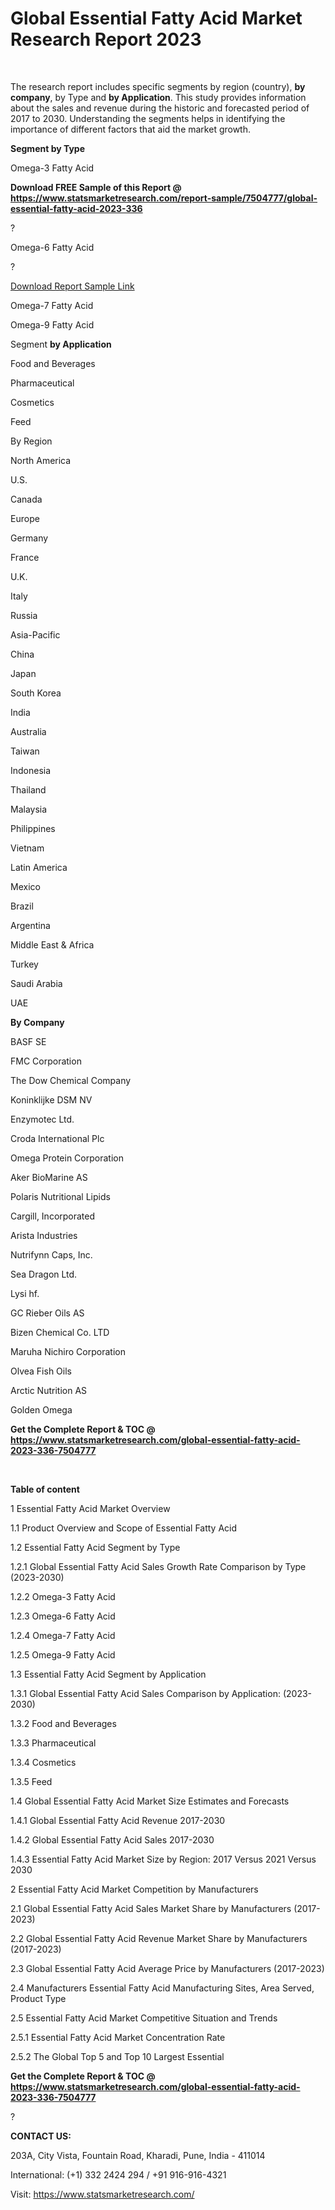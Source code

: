 <h1>Global Essential Fatty Acid Market Research Report 2023</h1><br/><p>The research report includes specific segments by region (country), <strong>by company</strong>, by Type and <strong>by Application</strong>. This study provides information about the sales and revenue during the historic and forecasted period of 2017 to 2030. Understanding the segments helps in identifying the importance of different factors that aid the market growth.</p>
 
 
 
 <p><strong>Segment by Type</strong></p>
 
 
 
 <p>Omega-3 Fatty Acid</p>
 
 
 
 <div><b>Download FREE Sample of this Report @ <a href="https://www.statsmarketresearch.com/download-free-sample/7504777/global-essential-fatty-acid-2023-336">https://www.statsmarketresearch.com/report-sample/7504777/global-essential-fatty-acid-2023-336</a></b></div>
 
 
 
 <p>? </p>
 
 
 
 <p>Omega-6 Fatty Acid</p>
 
 
 
 <p>? </p>
 
 
 
 <p><a href="https://www.statsmarketresearch.com/download-free-sample/7504777/global-essential-fatty-acid-2023-336">Download Report Sample Link</a></p>
 
 
 
 <p>Omega-7 Fatty Acid</p>
 
 
 
 <p>Omega-9 Fatty Acid</p>
 
 
 
 <p>Segment <strong>by Application</strong></p>
 
 
 
 <p>Food and Beverages</p>
 
 
 
 <p>Pharmaceutical</p>
 
 
 
 <p>Cosmetics</p>
 
 
 
 <p>Feed</p>
 
 
 
 <p>By Region</p>
 
 
 
 <p>North America</p>
 
 
 
 <p>U.S.</p>
 
 
 
 <p>Canada</p>
 
 
 
 <p>Europe</p>
 
 
 
 <p>Germany</p>
 
 
 
 <p>France</p>
 
 
 
 <p>U.K.</p>
 
 
 
 <p>Italy</p>
 
 
 
 <p>Russia</p>
 
 
 
 <p>Asia-Pacific</p>
 
 
 
 <p>China</p>
 
 
 
 <p>Japan</p>
 
 
 
 <p>South Korea</p>
 
 
 
 <p>India</p>
 
 
 
 <p>Australia</p>
 
 
 
 <p>Taiwan</p>
 
 
 
 <p>Indonesia</p>
 
 
 
 <p>Thailand</p>
 
 
 
 <p>Malaysia</p>
 
 
 
 <p>Philippines</p>
 
 
 
 <p>Vietnam</p>
 
 
 
 <p>Latin America</p>
 
 
 
 <p>Mexico</p>
 
 
 
 <p>Brazil</p>
 
 
 
 <p>Argentina</p>
 
 
 
 <p>Middle East & Africa</p>
 
 
 
 <p>Turkey</p>
 
 
 
 <p>Saudi Arabia</p>
 
 
 
 <p>UAE</p>
 
 
 
 <p><strong>By Company</strong></p>
 
 
 
 <p>BASF SE</p>
 
 
 
 <p>FMC Corporation</p>
 
 
 
 <p>The Dow Chemical Company</p>
 
 
 
 <p>Koninklijke DSM NV</p>
 
 
 
 <p>Enzymotec Ltd.</p>
 
 
 
 <p>Croda International Plc</p>
 
 
 
 <p>Omega Protein Corporation</p>
 
 
 
 <p>Aker BioMarine AS</p>
 
 
 
 <p>Polaris Nutritional Lipids</p>
 
 
 
 <p>Cargill, Incorporated</p>
 
 
 
 <p>Arista Industries</p>
 
 
 
 <p>Nutrifynn Caps, Inc.</p>
 
 
 
 <p>Sea Dragon Ltd.</p>
 
 
 
 <p>Lysi hf.</p>
 
 
 
 <p>GC Rieber Oils AS</p>
 
 
 
 <p>Bizen Chemical Co. LTD</p>
 
 
 
 <p>Maruha Nichiro Corporation</p>
 
 
 
 <p>Olvea Fish Oils</p>
 
 
 
 <p>Arctic Nutrition AS</p>
 
 
 
 <p>Golden Omega</p>
 
 
 
 <div><b>Get the Complete Report & TOC @ <a href="https://www.statsmarketresearch.com/global-essential-fatty-acid-2023-336-7504777">https://www.statsmarketresearch.com/global-essential-fatty-acid-2023-336-7504777</a></b></div>
 
 
 
 <p><br />
 
 <b>Table of content</b></p>
 
 
 
 <p>1 Essential Fatty Acid Market Overview<br />
 
 1.1 Product Overview and Scope of Essential Fatty Acid<br />
 
 1.2 Essential Fatty Acid Segment by Type<br />
 
 1.2.1 Global Essential Fatty Acid Sales Growth Rate Comparison by Type (2023-2030)<br />
 
 1.2.2 Omega-3 Fatty Acid<br />
 
 1.2.3 Omega-6 Fatty Acid<br />
 
 1.2.4 Omega-7 Fatty Acid<br />
 
 1.2.5 Omega-9 Fatty Acid<br />
 
 1.3 Essential Fatty Acid Segment by Application<br />
 
 1.3.1 Global Essential Fatty Acid Sales Comparison by Application: (2023-2030)<br />
 
 1.3.2 Food and Beverages<br />
 
 1.3.3 Pharmaceutical<br />
 
 1.3.4 Cosmetics<br />
 
 1.3.5 Feed<br />
 
 1.4 Global Essential Fatty Acid Market Size Estimates and Forecasts<br />
 
 1.4.1 Global Essential Fatty Acid Revenue 2017-2030<br />
 
 1.4.2 Global Essential Fatty Acid Sales 2017-2030<br />
 
 1.4.3 Essential Fatty Acid Market Size by Region: 2017 Versus 2021 Versus 2030<br />
 
 2 Essential Fatty Acid Market Competition by Manufacturers<br />
 
 2.1 Global Essential Fatty Acid Sales Market Share by Manufacturers (2017-2023)<br />
 
 2.2 Global Essential Fatty Acid Revenue Market Share by Manufacturers (2017-2023)<br />
 
 2.3 Global Essential Fatty Acid Average Price by Manufacturers (2017-2023)<br />
 
 2.4 Manufacturers Essential Fatty Acid Manufacturing Sites, Area Served, Product Type<br />
 
 2.5 Essential Fatty Acid Market Competitive Situation and Trends<br />
 
 2.5.1 Essential Fatty Acid Market Concentration Rate<br />
 
 2.5.2 The Global Top 5 and Top 10 Largest Essential</p>
 
 
 
 <div><b>Get the Complete Report & TOC @ <a href="https://www.statsmarketresearch.com/global-essential-fatty-acid-2023-336-7504777">https://www.statsmarketresearch.com/global-essential-fatty-acid-2023-336-7504777</a></b></div>
 
 
 
 <p>? </p>
 
 
 
 <p><b>CONTACT US:</b><br />
 
 203A, City Vista, Fountain Road, Kharadi, Pune, India - 411014<br />
 
 International: (+1) 332 2424 294 / +91 916-916-4321<br />
 
 Visit: <a href="https://www.statsmarketresearch.com/">https://www.statsmarketresearch.com/</a></p>
